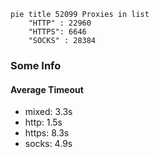 
```mermaid
pie title 52099 Proxies in list
    "HTTP" : 22960
    "HTTPS": 6646
    "SOCKS" : 28384
```

### Some Info
#### Average Timeout

- mixed: 3.3s
- http: 1.5s
- https: 8.3s
- socks: 4.9s